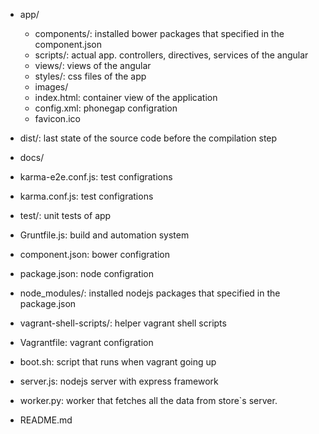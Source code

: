 * app/
    * components/: installed bower packages that specified in the component.json
    * scripts/: actual app. controllers, directives, services of the angular
    * views/: views of the angular
    * styles/: css files of the app
    * images/
    * index.html: container view of the application
    * config.xml: phonegap configration
    * favicon.ico

* dist/: last state of the source code before the compilation step

* docs/

* karma-e2e.conf.js: test configrations
* karma.conf.js: test configrations
* test/: unit tests of app

* Gruntfile.js: build and automation system

* component.json: bower configration
* package.json: node configration
* node_modules/: installed nodejs packages that specified in the package.json

* vagrant-shell-scripts/: helper vagrant shell scripts
* Vagrantfile: vagrant configration
* boot.sh: script that runs when vagrant going up

* server.js: nodejs server with express framework
* worker.py: worker that fetches all the data from store`s server.

* README.md
